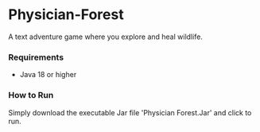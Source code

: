 # Physician-Forest
A text adventure game where you explore and heal wildlife.

### Requirements
- Java 18 or higher

### How to Run
Simply download the executable Jar file 'Physician Forest.Jar' and click to run.

